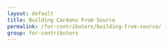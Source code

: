 ```yaml
---
layout: default
title: Building Cardano From Source
permalink: /for-contributors/building-from-source/
group: for-contributors
---
```


<script>window.location.replace("https://github.com/input-output-hk/cardano-sl/blob/master/docs/how-to/build-cardano-sl-and-daedalus-from-source-code.md");</script>
